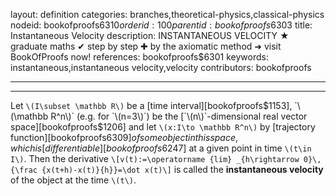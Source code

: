 layout: definition
categories: branches,theoretical-physics,classical-physics
nodeid: bookofproofs$6310
orderid: 100
parentid: bookofproofs$6303
title: Instantaneous Velocity
description: INSTANTANEOUS VELOCITY &#9733; graduate maths &#10004; step by step &#10010; by the axiomatic method &#10140; visit BookOfProofs now!
references: bookofproofs$6301
keywords: instantaneous,instantaneous velocity,velocity
contributors: bookofproofs

---


---

Let `\(I\subset \mathbb R\)` be a [time interval][bookofproofs$1153], `\(\mathbb R^n\)` (e.g. for `\(n=3\)`) be the [`\(n\)`-dimensional real vector space][bookofproofs$1206] and let `\(x:I\to \mathbb R^n\)` by [trajectory function][bookofproofs$6309] of some object in this space, which is [differentiable][bookofproofs$6247] at a given point in time `\(t\in I\)`. Then the derivative
`\[v(t):=\operatorname {lim} _{h\rightarrow 0}\,{\frac {x(t+h)-x(t)}{h}}=\dot x(t)\]`
is called the **instantaneous velocity** of the object at the time `\(t\)`.
